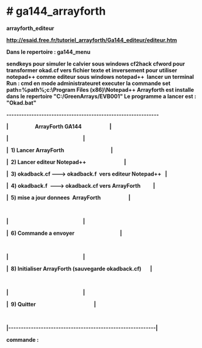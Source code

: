 <h1># ga144_arrayforth</h1>
<strong>arrayforth_editeur</sttong>


http://esaid.free.fr/tutoriel_arrayforth/Ga144_editeur/editeur.htm

<p>Dans le repertoire : ga144_menu

sendkeys pour simuler le calvier sous windows
cf2hack cfword pour transformer okad.cf vers fichier texte et inversement
pour utiliser notepad++ comme editeur sous windows notepad++  
lancer un terminal Run : cmd en mode administrateuret executer  la commande 
set path=%path%;c:\Program Files (x86)\Notepad++
Arrayforth est installe dans le repertoire "C:/GreenArrays/EVB001"
Le programme a lancer est : "Okad.bat"</p>



<p>-------------------------------------------------------------</p>
<p>|                     ArrayForth GA144                      |</p>
<p>|                                                           |</p>
<p>|  1) Lancer ArrayForth                                     |</p>
<p>|  2) Lancer editeur Notepad++                              |</p>
<p>|  3) okadback.cf ---> okadback.f  vers editeur Notepad++   |</p>
<p>|  4) okadback.f  ---> okadback.cf vers ArrayForth          |</p>
<p>|  5) mise a jour donnees  ArrayForth                       |</p>                  
<p>|                                                           |</p>
<p>|  6) Commande a envoyer                                    |</p>                   
<p>|                                                           |</p>
<p>|  8) Initialiser ArrayForth (sauvegarde okadback.cf)       |</p>     
<p>|                                                           |</p>
<p>|  9) Quitter                                               |</p>                
<p>|-----------------------------------------------------------|</p>

<p>commande : </p>

